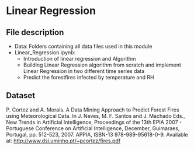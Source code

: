 # Linear Regression

## File description
- Data: Folders containing all data files used in this module
- Linear_Regression.ipynb:
  - Introduction of linear regression and Algorithm
  - Building Linear Regression algorithm from scratch and implement Linear Regression in two different time series data
  - Predict the forestfires infected by temperature and RH

## Dataset
  P. Cortez and A. Morais. A Data Mining Approach to Predict Forest Fires using Meteorological Data. 
  In J. Neves, M. F. Santos and J. Machado Eds., New Trends in Artificial Intelligence, 
  Proceedings of the 13th EPIA 2007 - Portuguese Conference on Artificial Intelligence, December, 
  Guimaraes, Portugal, pp. 512-523, 2007. APPIA, ISBN-13 978-989-95618-0-9. 
  Available at: http://www.dsi.uminho.pt/~pcortez/fires.pdf
